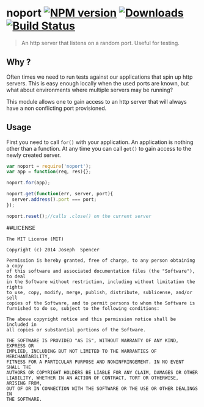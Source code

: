 # noport [![NPM version][npm-image]][npm-url] [![Downloads][downloads-image]][npm-url] [![Build Status][travis-image]][travis-url]
> An http server that listens on a random port.  Useful for testing.

## Why ?
Often times we need to run tests against our applications that spin up http servers.
This is easy enough locally when the used ports are known, but what about environments
where multiple servers may be running?

This module allows one to gain access to an http server that will always have a
non conflicting port provisioned.

## Usage

First you need to call `for()` with your application.  An application is nothing
other than a function.  At any time you can call `get()` to gain access to the
newly created server.

````javascript
var noport = require('noport');
var app = function(req, res){};

noport.for(app);

noport.get(function(err, server, port){
  server.address().port === port;
});

noport.reset();//calls .close() on the current server
````

##LICENSE
``````
The MIT License (MIT)

Copyright (c) 2014 Joseph  Spencer

Permission is hereby granted, free of charge, to any person obtaining a copy
of this software and associated documentation files (the "Software"), to deal
in the Software without restriction, including without limitation the rights
to use, copy, modify, merge, publish, distribute, sublicense, and/or sell
copies of the Software, and to permit persons to whom the Software is
furnished to do so, subject to the following conditions:

The above copyright notice and this permission notice shall be included in
all copies or substantial portions of the Software.

THE SOFTWARE IS PROVIDED "AS IS", WITHOUT WARRANTY OF ANY KIND, EXPRESS OR
IMPLIED, INCLUDING BUT NOT LIMITED TO THE WARRANTIES OF MERCHANTABILITY,
FITNESS FOR A PARTICULAR PURPOSE AND NONINFRINGEMENT. IN NO EVENT SHALL THE
AUTHORS OR COPYRIGHT HOLDERS BE LIABLE FOR ANY CLAIM, DAMAGES OR OTHER
LIABILITY, WHETHER IN AN ACTION OF CONTRACT, TORT OR OTHERWISE, ARISING FROM,
OUT OF OR IN CONNECTION WITH THE SOFTWARE OR THE USE OR OTHER DEALINGS IN
THE SOFTWARE.
``````

[downloads-image]: http://img.shields.io/npm/dm/noport.svg
[npm-url]: https://npmjs.org/package/noport
[npm-image]: http://img.shields.io/npm/v/noport.svg

[travis-url]: https://travis-ci.org/jsdevel/node-noport
[travis-image]: http://img.shields.io/travis/jsdevel/node-noport.svg
